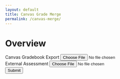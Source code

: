 ```yaml
---
layout: default
title: Canvas Grade Merge
permalink: /canvas-merge/
---
```


<script src="https://cdnjs.cloudflare.com/ajax/libs/PapaParse/5.3.1/papaparse.min.js" integrity="sha512-EbdJQSugx0nVWrtyK3JdQQ/03mS3Q1UiAhRtErbwl1YL/+e2hZdlIcSURxxh7WXHTzn83sjlh2rysACoJGfb6g==" crossorigin="anonymous" referrerpolicy="no-referrer"></script>

<script>
var fr_canvas;
var fr_external;
var csv_canvas;
var csv_external; 

// https://stackoverflow.com/questions/19327749/javascript-blob-filename-without-link/19328891#19328891
var saveData = (function () {
    var a = document.createElement("a");
    document.body.appendChild(a);
    a.style = "display: none";
    return function (data, fileName) {
        
        var blob = new Blob([data], {type: "octet/stream"}),
            url = window.URL.createObjectURL(blob);
        a.href = url;
        a.download = fileName;
        a.click();
        window.URL.revokeObjectURL(url);
    };
}());


onCSVReadComplete = function() {
    if (csv_canvas == null || csv_external == null) { return; }

    // Verify canvas file
    let canvas_headers = csv_canvas.meta.fields;


    let result = [];
    let dUIN = {};
    let dNetID = {};
    for (let row of csv_canvas.data) {
        if (row.ID == "") { continue; }
        let d = {};
        for (let i = 0; i < 6; i++) {
            d[ canvas_headers[i] ] = row[ canvas_headers[i] ];
        }
        result.push(d);
        dUIN[ d["Integration ID"] ] = d;
        dNetID[ d["SIS Login ID"] ] = d;
    }



    // Add extra file:
    targetField = "m1-02";
    let external_headers = csv_external.meta.fields;
    for (let header of external_headers) {
        if (header == "UIN") {
            for (let row of csv_external.data) {
                console.log(row);
                if (dUIN[ row["UIN"] ]) {
                    dUIN[ row["UIN"] ][targetField] = row[targetField];
                }
            }            
        }
    }


    let csvForCanvas = Papa.unparse(result);
    console.log(csvForCanvas);

    // Download
    saveData(csvForCanvas, "upload-for-canvas.csv");
}

onload_canvas = function() {
    csv_canvas = Papa.parse(fr_canvas.result, {header: true});
    onCSVReadComplete();
}

onload_external = function() {
    csv_external = Papa.parse(fr_external.result, {header: true});
    onCSVReadComplete();
}

canvas = function() {
    csv_canvas = null;
    csv_external = null;

    let canvasCSV = document.getElementById("canvasCSV");
    if (!canvasCSV || !canvasCSV.files || !canvasCSV.files[0]) {
        alert("You must provide a Canvas file");
        return;
    }

    let externalCSV = document.getElementById("externalCSV");
    if (!externalCSV || !externalCSV.files || !externalCSV.files[0]) {
        alert("You must provide a Canvas file");
        return;
    }

    fr_canvas = new FileReader();
    fr_canvas.onload = onload_canvas;
    fr_canvas.readAsText(canvasCSV.files[0]);

    fr_external = new FileReader();
    fr_external.onload = onload_external;
    fr_external.readAsText(externalCSV.files[0]);


};
</script>

# Overview




<div class="mb-3">
  <label for="formFile" class="form-label">Canvas Gradebook Export</label>
  <input class="form-control" type="file" id="canvasCSV">
</div>
<div class="mb-3">
  <label for="formFileMultiple" class="form-label">External Assessment</label>
  <input class="form-control" type="file" id="externalCSV">
</div>
<button type="submit" class="btn btn-primary" onclick="javascript:canvas()">Submit</button>

